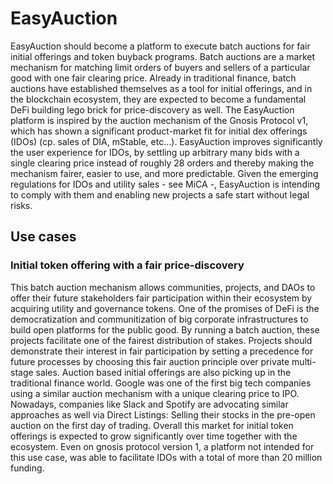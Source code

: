# EasyAuction

EasyAuction should become a platform to execute batch auctions for fair initial offerings and token buyback programs. Batch auctions are a market mechanism for matching limit orders of buyers and sellers of a particular good with one fair clearing price.
Already in traditional finance, batch auctions have established themselves as a tool for initial offerings, and in the blockchain ecosystem, they are expected to become a fundamental DeFi building lego brick for price-discovery as well.
The EasyAuction platform is inspired by the auction mechanism of the Gnosis Protocol v1, which has shown a significant product-market fit for initial dex offerings (IDOs) (cp. sales of DIA, mStable, etc…). EasyAuction improves significantly the user experience for IDOs, by settling up arbitrary many bids with a single clearing price instead of roughly 28 orders and thereby making the mechanism fairer, easier to use, and more predictable.
Given the emerging regulations for IDOs and utility sales - see MiCA -, EasyAuction is intending to comply with them and enabling new projects a safe start without legal risks.

## Use cases

### Initial token offering with a fair price-discovery

This batch auction mechanism allows communities, projects, and DAOs to offer their future stakeholders fair participation within their ecosystem by acquiring utility and governance tokens. One of the promises of DeFi is the democratization and communitization of big corporate infrastructures to build open platforms for the public good. By running a batch auction, these projects facilitate one of the fairest distribution of stakes. Projects should demonstrate their interest in fair participation by setting a precedence for future processes by choosing this fair auction principle over private multi-stage sales.
Auction based initial offerings are also picking up in the traditional finance world. Google was one of the first big tech companies using a similar auction mechanism with a unique clearing price to IPO. Nowadays, companies like Slack and Spotify are advocating similar approaches as well via Direct Listings: Selling their stocks in the pre-open auction on the first day of trading.
Overall this market for initial token offerings is expected to grow significantly over time together with the ecosystem. Even on gnosis protocol version 1, a platform not intended for this use case, was able to facilitate IDOs with a total of more than 20 million funding.
